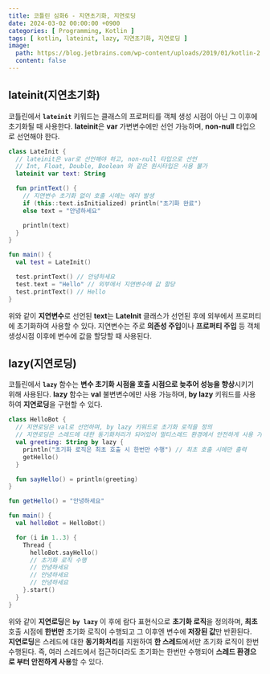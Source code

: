 ```yaml
---
title: 코틀린 심화6 - 지연초기화, 지연로딩
date: 2024-03-02 00:00:00 +0900
categories: [ Programming, Kotlin ]
tags: [ kotlin, lateinit, lazy, 지연초기화, 지연로딩 ]
image:
  path: https://blog.jetbrains.com/wp-content/uploads/2019/01/kotlin-2.svg
  content: false
---
```


## **lateinit(지연초기화)**

코틀린에서 **`lateinit`** 키워드는 클래스의 프로퍼티를 객체 생성 시점이 아닌 그 이후에 초기화될 때 사용한다.
**lateinit**은 **var** 가변변수에만 선언 가능하며, **non-null** 타입으로 선언해야 한다.

```kotlin
class LateInit {
  // lateinit은 var로 선언해야 하고, non-null 타입으로 선언
  // Int, Float, Double, Boolean 와 같은 원시타입은 사용 불가
  lateinit var text: String

  fun printText() {
    // 지연변수 초기화 없이 호출 시에는 에러 발생
    if (this::text.isInitialized) println("초기화 완료")
    else text = "안녕하세요"

    println(text)
  }
}

fun main() {
  val test = LateInit()

  test.printText() // 안녕하세요
  test.text = "Hello" // 외부에서 지연변수에 값 할당
  test.printText() // Hello
}
```

위와 같이 **지연변수**로 선언된 **text**는 **LateInit** 클래스가 선언된 후에 외부에서 프로퍼티에 초기화하여 사용할 수 있다.
지연변수는 주로 **의존성 주입**이나 **프로퍼티 주입** 등 객체 생성시점 이후에 변수에 값을 할당할 때 사용된다.

## **lazy(지연로딩)**

코틀린에서 **`lazy`** 함수는 **변수 초기화 시점을 호출 시점으로 늦추어 성능을 향상**시키기 위해 사용된다.
**lazy** 함수는 **val** 불변변수에만 사용 가능하며, **by lazy** 키워드를 사용하여 **지연로딩**을 구현할 수 있다.

```kotlin
class HelloBot {
  // 지연로딩은 val로 선언하며, by lazy 키워드로 초기화 로직을 정의
  // 지연로딩은 스레드에 대한 동기화처리가 되어있어 멀티스레드 환경에서 안전하게 사용 가능
  val greeting: String by lazy {
    println("초기화 로직은 최초 호출 시 한번만 수행") // 최초 호출 시에만 출력
    getHello()
  }

  fun sayHello() = println(greeting)
}

fun getHello() = "안녕하세요"

fun main() {
  val helloBot = HelloBot()

  for (i in 1..3) {
    Thread {
      helloBot.sayHello()
      // 초기화 로직 수행
      // 안녕하세요
      // 안녕하세요
      // 안녕하세요
    }.start()
  }
}
```

위와 같이 **지연로딩**은 **`by lazy`** 이 후에 람다 표현식으로 **초기화 로직**을 정의하며,
**최초** 호출 시점에 **한번만** 초기화 로직이 수행되고 그 이후엔 변수에 **저장된 값**만 반환된다.  
**지연로딩**은 스레드에 대한 **동기화처리**를 지원하여 **한 스레드**에서만 초기화 로직이 한번 수행된다.
즉, 여러 스레드에서 접근하더라도 초기화는 한번만 수행되어 **스레드 환경으로 부터 안전하게 사용**할 수 있다.

